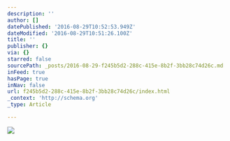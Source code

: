 ```yaml
---
description: ''
author: []
datePublished: '2016-08-29T10:52:53.949Z'
dateModified: '2016-08-29T10:51:26.100Z'
title: ''
publisher: {}
via: {}
starred: false
sourcePath: _posts/2016-08-29-f245b5d2-288c-415e-8b2f-3bb28c74d26c.md
inFeed: true
hasPage: true
inNav: false
url: f245b5d2-288c-415e-8b2f-3bb28c74d26c/index.html
_context: 'http://schema.org'
_type: Article

---
```

![](https://the-grid-user-content.s3-us-west-2.amazonaws.com/f4dbc6de-27c3-4855-9c96-8607b5c04cae.jpg)